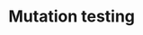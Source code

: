 # Mutation testing

<!--

A good way of checking if your tests have good coverage is to deliberately change the behavior of a component. At least one expectation _should_ fail somewhere.

-->
